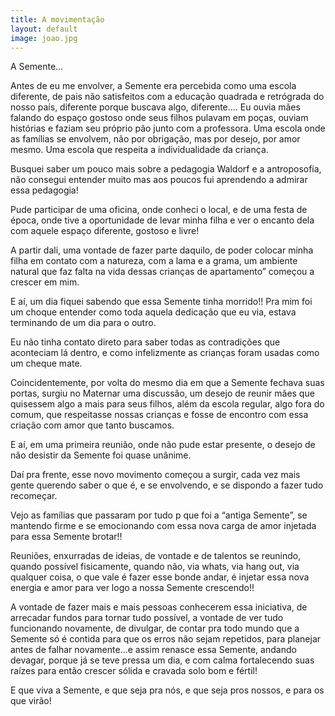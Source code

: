```yaml
---
title: A movimentação
layout: default
image: joao.jpg
---
```


A Semente... 

Antes de eu me envolver, a Semente era percebida como uma escola diferente, de pais não satisfeitos com a educação quadrada e retrógrada do nosso país, diferente porque buscava algo, diferente.... Eu ouvia mães falando do espaço gostoso onde seus filhos pulavam em poças, ouviam histórias e faziam seu próprio pão junto com a professora. Uma escola onde as famílias se envolvem, não por obrigação, mas por desejo, por amor mesmo. Uma escola que respeita a individualidade da criança. 

Busquei saber um pouco mais sobre a pedagogia Waldorf e a antroposofia, não consegui entender muito mas aos poucos fui aprendendo a admirar essa pedagogia! 

Pude participar de uma oficina, onde conheci o local, e de uma festa de época, onde tive a oportunidade de levar minha filha e ver o encanto dela com aquele espaço diferente, gostoso e livre! 

A partir dali, uma vontade de fazer parte daquilo, de poder colocar minha filha em contato com a natureza, com a lama e a grama, um ambiente natural que faz falta na vida dessas crianças de apartamento” começou a crescer em mim. 

E aí, um dia fiquei sabendo que essa Semente tinha morrido!! Pra mim foi um choque entender como toda aquela dedicação que eu via, estava terminando de um dia para o outro. 

Eu não tinha contato direto para saber todas as contradições que aconteciam lá dentro, e como infelizmente as crianças foram usadas como um cheque mate. 

Coincidentemente, por volta do mesmo dia em que a Semente fechava suas portas, surgiu no Maternar uma discussão, um desejo de reunir mães que quisessem algo a mais para seus filhos, além da escola regular, algo fora do comum, que respeitasse nossas crianças e fosse de encontro com essa criação com amor que tanto buscamos. 

E aí, em uma primeira reunião, onde não pude estar presente, o desejo de não desistir da Semente foi quase unânime. 

Daí pra frente, esse novo movimento começou a surgir, cada vez mais gente querendo saber o que é, e se envolvendo, e se dispondo a fazer tudo recomeçar. 

Vejo as famílias que passaram por tudo p que foi a “antiga Semente”, se mantendo firme e se emocionando com essa nova carga de amor injetada para essa Semente brotar!! 

Reuniões, enxurradas de ideias, de vontade e de talentos se reunindo, quando possível fisicamente, quando não, via whats, via hang out, via qualquer coisa, o que vale é fazer esse bonde andar, é injetar essa nova energia e amor para ver logo a nossa Semente crescendo!! 

A vontade de fazer mais e mais pessoas conhecerem essa iniciativa, de arrecadar fundos para tornar tudo possível, a vontade de ver tudo funcionando novamente, de divulgar, de contar pra todo mundo que a Semente só é contida para que os erros não sejam repetidos, para planejar antes de falhar novamente...e assim renasce essa Semente, andando devagar, porque já se teve pressa um dia, e com calma fortalecendo suas raízes para então crescer sólida e cravada solo bom e fértil! 

E que viva a Semente, e que seja pra nós, e que seja pros nossos, e para os que virão! 

